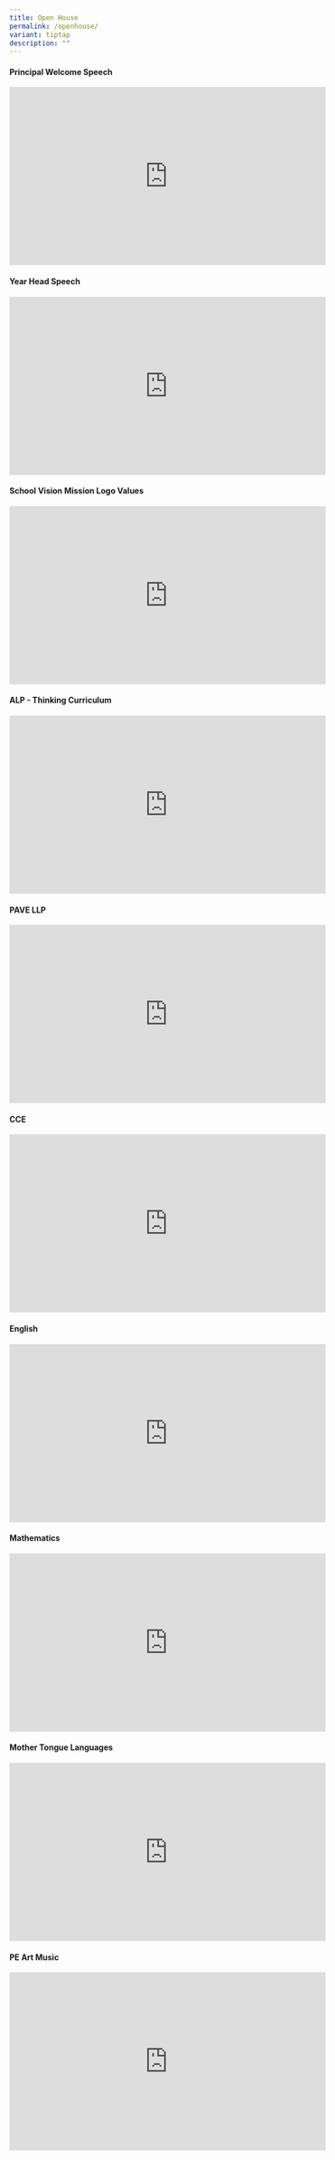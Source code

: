 ```yaml
---
title: Open House
permalink: /openhouse/
variant: tiptap
description: ""
---
```

<h4>Principal Welcome Speech</h4>
<div class="iframe-wrapper">
<iframe height="315" width="560" allowfullscreen="true" frameborder="0" src="https://www.youtube.com/embed/ZZG6ybuXfKE?si=l8DQtpV_6aoq6_xn"></iframe>
</div>
<h4>Year Head Speech</h4>
<div class="iframe-wrapper">
<iframe height="315" width="560" allowfullscreen="true" frameborder="0" src="https://www.youtube.com/embed/3-hbU7ehC5w?si=Ta04wcEq92k8cJy_"></iframe>
</div>
<h4>School Vision Mission Logo Values</h4>
<div class="iframe-wrapper">
<iframe height="315" width="560" allowfullscreen="true" frameborder="0" src="https://www.youtube.com/embed/zwO23tg5kfE?si=55tFsMezpiRAatA0"></iframe>
</div>
<h4>ALP - Thinking Curriculum</h4>
<div class="iframe-wrapper">
<iframe height="315" width="560" allowfullscreen="true" frameborder="0" src="https://www.youtube.com/embed/e203r2oOQvA?si=Hh-sOEJbv1du38ai"></iframe>
</div>
<h4>PAVE LLP</h4>
<div class="iframe-wrapper">
<iframe height="315" width="560" allowfullscreen="true" frameborder="0" src="https://www.youtube.com/embed/3fwzeEx779s?si=5B8yfDeCHqSmQuP-"></iframe>
</div>
<h4>CCE</h4>
<div class="iframe-wrapper">
<iframe height="315" width="560" allowfullscreen="true" frameborder="0" src="https://www.youtube.com/embed/lmADyyCEik0?si=mmaLQHjtc3SPRp1J"></iframe>
</div>
<h4>English</h4>
<div class="iframe-wrapper">
<iframe height="315" width="560" allowfullscreen="true" frameborder="0" src="https://www.youtube.com/embed/mMGs8xbK2DE?si=k_TAxBIK3qxzkbUm"></iframe>
</div>
<h4>Mathematics</h4>
<div class="iframe-wrapper">
<iframe height="315" width="560" allowfullscreen="true" frameborder="0" src="https://www.youtube.com/embed/NyVDpNQiDkU?si=FNMSv2tCTlBIGDJS"></iframe>
</div>
<h4>Mother Tongue Languages</h4>
<div class="iframe-wrapper">
<iframe height="315" width="560" allowfullscreen="true" frameborder="0" src="https://www.youtube.com/embed/L7wW2irLdDA?si=t0Grqy0yKBKSaXMx"></iframe>
</div>
<h4>PE Art Music</h4>
<div class="iframe-wrapper">
<iframe height="315" width="560" allowfullscreen="true" frameborder="0" src="https://www.youtube.com/embed/cx7e50Kqx2g?si=hKrvEShvDeg2s_q9"></iframe>
</div>
<p></p>